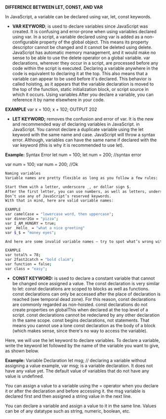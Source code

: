 **DIFFERENCE BETWEEN LET, CONST, AND VAR**


In JavaScript, a variable can be declared using var, let, const keywords.

 - **VAR KEYWORD**; is used to declare variables since JavaScript was created. It is confusing and error-prone when using variables declared using var.
In a script, a variable declared using var is added as a non-configurable property of the global object. This means its property descriptor cannot be changed and it cannot be deleted using delete. JavaScript has automatic memory management, and it would make no sense to be able to use the delete operator on a global variable.
var declarations, wherever they occur in a script, are processed before any code within the script is executed. Declaring a variable anywhere in the code is equivalent to declaring it at the top. This also means that a variable can appear to be used before it's declared. This behavior is called hoisting, as it appears that the variable declaration is moved to the top of the function, static initialization block, or script source in which it occurs.
Using variables
After you declare a variable, you can reference it by name elsewhere in your code.

**EXAMPLE**
var x = 100;
x + 102;
OUTPUT
202






- **LET KEYWORD;**  removes the confusion and error of var. It is the new and recommended way of declaring variables in JavaScript.
in JavaScript. You cannot declare a duplicate variable using the let keyword with the same name and case. JavaScript will throw a syntax error. Although, variables can have the same name if declared with the var keyword (this is why it is recommended to use let).

**Example:**
Syntax Error
let num = 100; 
let num = 200; //syntax error  

var num = 100; 
var num = 200; //Ok

``` bash
Naming variables
Variable names are pretty flexible as long as you follow a few rules:

Start them with a letter, underscore _, or dollar sign $.
After the first letter, you can use numbers, as well as letters, underscores, or dollar signs.
Don’t use any of JavaScript’s reserved keywords.
With that in mind, here are valid variable names:

EXAMPLE
var camelCase = "lowercase word, then uppercase";
var dinner2Go = "pizza";
var I_AM_HUNGRY = true;
var _Hello_ = "what a nice greeting"
var $_$ = "money eyes";

And here are some invalid variable names — try to spot what’s wrong with each of them:

EXAMPLE
var total% = 78;
var 2fast2catch = "bold claim";
var function = false;
var class = "easy";
```


- **CONST KEYWORD:** is used to declare a constant variable that cannot be changed once assigned a value.
The const declaration is very similar to let:
const declarations are scoped to blocks as well as functions.
const declarations can only be accessed after the place of declaration is reached (see temporal dead zone). For this reason, const declarations are commonly regarded as non-hoisted.
const declarations do not create properties on globalThis when declared at the top level of a script.
const declarations cannot be redeclared by any other declaration in the same scope.
const begins declarations, not statements. That means you cannot use a lone const declaration as the body of a block (which makes sense, since there's no way to access the variable).



Here, we will use the let keyword to declare variables. To declare a variable, write the keyword let followed by the name of the variable you want to give, as shown below.

**Example:** 
Variable Declaration
let msg; // declaring a variable without assigning a value
example, var msg; is a variable declaration. It does not have any value yet. The default value of variables that do not have any value is undefined.

You can assign a value to a variable using the = operator when you declare it or after the declaration and before accessing it.
the msg variable is declared first and then assigned a string value in the next line.


You can declare a variable and assign a value to it in the same line. Values can be of any datatype such as string, numeric, boolean, etc.


